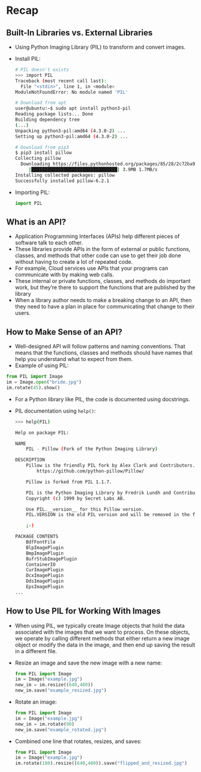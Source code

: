 # Recap
## Built-In Libraries vs. External Libraries
- Using Python Imaging Library (PIL) to transform and convert images.
- Install PIL:

  ```bash
  # PIL doesn't exists
  >>> import PIL
  Traceback (most recent call last):
    File "<stdin>", line 1, in <module>
  ModuleNotFoundError: No module named 'PIL'

  # Download from apt
  user@ubuntu:~$ sudo apt install python3-pil
  Reading package lists... Done
  Building dependency tree     
  (...)
  Unpacking python3-pil:amd64 (4.3.0-2) ...
  Setting up python3-pil:amd64 (4.3.0-2) ...
  
  # Download from pip3
  $ pip3 install pillow
  Collecting pillow
    Downloading https://files.pythonhosted.org/packages/85/28/2c72ba965b52884a0bd71e419761fc162763dc2e5d9bec2f3b1949f7272a/Pillow-6.2.1-cp37-cp37m-macosx_10_6_intel.whl (3.9MB)
       |████████████████████████████████| 3.9MB 1.7MB/s
  Installing collected packages: pillow
  Successfully installed pillow-6.2.1
  ```
- Importing PIL:

  ```python
  import PIL
  ```
  
## What is an API?
- Application Programming Interfaces (APIs) help different pieces of software talk to each other. 
- These libraries provide APIs in the form of external or public functions, classes, and methods that other code can use to get their job done without having to create a lot of repeated code.
- For example, Cloud services use APIs that your programs can communicate with by making web calls. 
- These internal or private functions, classes, and methods do important work, but they’re there to support the functions that are published by the library
- When a library author needs to make a breaking change to an API, then they need to have a plan in place for communicating that change to their users.

## How to Make Sense of an API?
-  Well-designed API will follow patterns and naming conventions. That means that the functions, classes and methods should have names that help you understand what to expect from them. 
-  Example of using PIL:

  ```python
  from PIL import Image
  im = Image.open("bride.jpg")
  im.rotate(45).show()
  ```
- For a Python library like PIL, the code is documented using docstrings.
- PIL documentation using `help()`:

  ```bash
  >>> help(PIL)

  Help on package PIL:

  NAME
      PIL - Pillow (Fork of the Python Imaging Library)

  DESCRIPTION
      Pillow is the friendly PIL fork by Alex Clark and Contributors.
          https://github.com/python-pillow/Pillow/

      Pillow is forked from PIL 1.1.7.

      PIL is the Python Imaging Library by Fredrik Lundh and Contributors.
      Copyright (c) 1999 by Secret Labs AB.

      Use PIL.__version__ for this Pillow version.
      PIL.VERSION is the old PIL version and will be removed in the future.

      ;-)

  PACKAGE CONTENTS
      BdfFontFile
      BlpImagePlugin
      BmpImagePlugin
      BufrStubImagePlugin
      ContainerIO
      CurImagePlugin
      DcxImagePlugin
      DdsImagePlugin
      EpsImagePlugin
  ...

  ```

## How to Use PIL for Working With Images
- When using PIL, we typically create Image objects that hold the data associated with the images that we want to process. On these objects, we operate by calling different methods that either return a new image object or modify the data in the image, and then end up saving the result in a different file.
- Resize an image and save the new image with a new name:

  ```python
  from PIL import Image
  im = Image("example.jpg")
  new_im = im.resize((640,480))
  new_im.save("example_resized.jpg")
  ```
- Rotate an image:

  ```python
  from PIL import Image
  im = Image("example.jpg")
  new_im = im.rotate(90)
  new_im.save("example_rotated.jpg")
  ```
- Combined one line that rotates, resizes, and saves:

  ```python
  from PIL import Image
  im = Image("example.jpg")
  im.rotate(180).resize((640,480)).save("flipped_and_resized.jpg")
  ```
